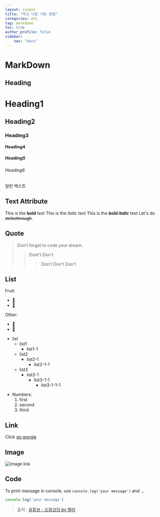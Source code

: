 ```yaml
---
layout: single
title: "마크 다운 기본 문법"
categories: etc
tag: markdown
toc: true
author_profile: false
sidebar:
    nav: "docs"
---
```


# MarkDown

<!-- Heading -->
## Heading
# Heading1
## Heading2
### Heading3
#### Heading4
##### Heading5
###### Heading6
일반 텍스트

<!-- Text Attribute -->
## Text Attribute
This is the **bold** text
This is the *italic* text
This is the ***bold italic*** text
Let's do ~~strikethrough~~.

<!-- Quote -->
## Quote
> Don't forget to code your dream.
>> Dont't Don't
>>> Don't Don't Don't

<!-- Bullet list -->
## List
Fruit:
* 🍓
* 🍅

Other:
- 🌭
- 🧈

* list
  * list1
    * list1-1
  * list2
    * list2-1
      * list2-1-1
  * list3
    * list3-1
      * list3-1-1
        * list3-1-1-1

<!-- Numbered list -->
* Numbers:
  1. first
  2. second
  3. third

<!-- Link -->
## Link
Click [go google](https://google.com)

<!-- Image -->
## Image
![image link](https://image-cdn.hypb.st/https%3A%2F%2Fkr.hypebeast.com%2Ffiles%2F2021%2F09%2Fftx-nft-handwritten-test-270k-usd-ft.jpeg?w=960&cbr=1&q=90&fit=max)

<!-- Code -->
## Code
To print message in console, use `console.log('your message')` and ...

```js
console.log('your message')
```

> 출처 : [유튜브 - 드림코딩 by 엘리](https://www.youtube.com/c/%EB%93%9C%EB%A6%BC%EC%BD%94%EB%94%A9by%EC%97%98%EB%A6%AC)



